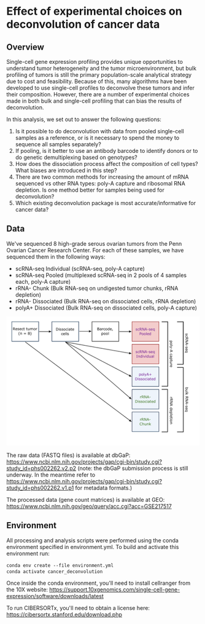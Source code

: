 # Effect of experimental choices on deconvolution of cancer data

## Overview

Single-cell gene expression profiling provides unique opportunities to understand tumor heterogeneity and the tumor microenvironment, but bulk profiling of tumors is still the primary population-scale analytical strategy due to cost and feasibility. Because of this, many algorithms have been developed to use single-cell profiles to deconvolve these tumors and infer their composition. However, there are a number of experimental choices made in both bulk and single-cell profiling that can bias the results of deconvolution.

In this analysis, we set out to answer the following questions:
1. Is it possible to do deconvolution with data from pooled single-cell samples as a reference, or is it necessary to spend the money to sequence all samples separately?
2. If pooling, is it better to use an antibody barcode to identify donors or to do genetic demultiplexing based on genotypes?
3. How does the dissociation process affect the composition of cell types? What biases are introduced in this step?
4. There are two common methods for increasing the amount of mRNA sequenced vs other RNA types: poly-A capture and ribosomal RNA depletion. Is one method better for samples being used for deconvolution?
5. Which existing deconvolution package is most accurate/informative for cancer data?

## Data

We've sequenced 8 high-grade serous ovarian tumors from the Penn Ovarian Cancer Research Center. For each of these samples, we have sequenced them in the following ways:
- scRNA-seq Individual (scRNA-seq, poly-A capture)
- scRNA-seq Pooled (multiplexed scRNA-seq in 2 pools of 4 samples each, poly-A capture)
- rRNA- Chunk (Bulk RNA-seq on undigested tumor chunks, rRNA depletion)
- rRNA- Dissociated (Bulk RNA-seq on dissociated cells, rRNA depletion)
- polyA+ Dissociated (Bulk RNA-seq on dissociated cells, poly-A capture)

<img src="https://github.com/arielah/deconvolution_pilot/blob/readme_update/figures/figure1.pdf">

The raw data (FASTQ files) is available at dbGaP: https://www.ncbi.nlm.nih.gov/projects/gap/cgi-bin/study.cgi?study_id=phs002262.v2.p2 (note: the dbGaP submission process is still underway. In the meantime refer to https://www.ncbi.nlm.nih.gov/projects/gap/cgi-bin/study.cgi?study_id=phs002262.v1.p1 for metadata formats.)

The processed data (gene count matrices) is available at GEO: https://www.ncbi.nlm.nih.gov/geo/query/acc.cgi?acc=GSE217517

## Environment

All processing and analysis scripts were performed using the conda environment specified in environment.yml. To build and activate this environment run:

```
conda env create --file environment.yml
conda activate cancer_deconvolution
```

Once inside the conda environment, you'll need to install cellranger from the 10X website: https://support.10xgenomics.com/single-cell-gene-expression/software/downloads/latest

To run CIBERSORTx, you'll need to obtain a license here: https://cibersortx.stanford.edu/download.php
